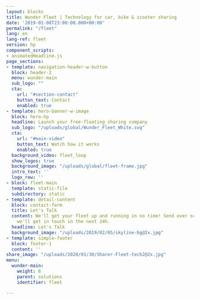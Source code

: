```yaml
---
layout: blocks
title: Wunder Fleet | Technology for car, bike & scooter sharing
date: '2019-01-08T23:00:00.000+00:00'
permalink: "/fleet"
lang: en
lang-ref: fleet
version: hp
component_scripts:
- animatedHeadline.js
page_sections:
- template: navigation-header-w-button
  block: header-2
  menu: wunder-main
  sub_logo: ""
  cta:
    url: "#section-contact"
    button_text: Contact
    enabled: true
- template: hero-banner-w-image
  block: hero-hp
  headline: Launch your free-floating sharing company
  sub_logo: "/uploads/global/Wunder_Fleet_White.svg"
  cta:
    url: "#main-video"
    button_text: Watch how it works
    enabled: true
  background_video: fleet_loop
  show_logos: true
  background_image: "/uploads/global/fleet-frame.jpg"
  intro_text: ''
  logo_row: ''
- block: fleet-main
  template: static-file
  subdirectory: static
- template: detail-content
  block: contact-form
  title: Let's Talk
  content: We'll get your fleet up and running in no time! Send over some info and
    we'll get in touch in the next 24h.
  headline: Let's Talk
  background_image: "/uploads/2019/02/05/skyline-bg@2x.jpg"
- template: simple-footer
  block: footer-1
  content: ''
share_image: "/uploads/2020/01/30/Sharer-Fleet-tech2@2x.jpg"
menu:
  wunder-main:
    weight: 6
    parent: solutions
    identifier: fleet

---
```

